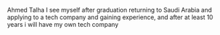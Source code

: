 Ahmed Talha
I see myself after graduation returning to Saudi Arabia and applying to a tech company and gaining experience, and after at least 10 years i will have my own tech company
